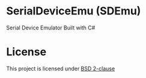# SerialDeviceEmu (SDEmu)

Serial Device Emulator Built with C#

# License

This project is licensed under [BSD 2-clause][bsd2]

[bsd2]: https://github.com/junian/SerialDeviceEmu/blob/master/LICENSE

